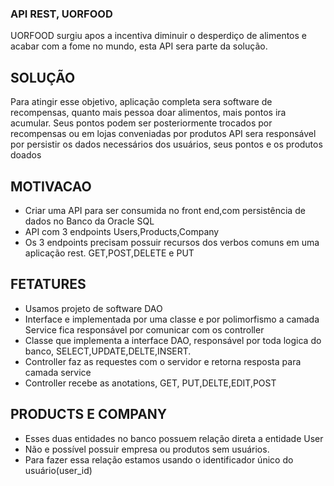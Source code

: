 ### API REST, UORFOOD
UORFOOD surgiu apos a incentiva diminuir o desperdiço de alimentos e acabar com a fome no mundo, esta API sera parte da solução.

## SOLUÇÃO
Para atingir esse objetivo, aplicação completa sera software de recompensas, quanto mais pessoa doar alimentos, mais pontos ira acumular. Seus pontos podem ser posteriormente trocados por recompensas ou em lojas conveniadas por produtos
API sera responsável por persistir os dados necessários dos usuários, seus pontos e os produtos doados

## MOTIVACAO
- Criar uma API para ser consumida no front end,com persistência de dados no Banco da Oracle SQL
- API com 3 endpoints  Users,Products,Company
- Os 3 endpoints precisam  possuir recursos dos verbos comuns em uma aplicação rest. GET,POST,DELETE e PUT

## FETATURES
- Usamos projeto de software DAO
- Interface e implementada  por uma classe e por polimorfismo a camada Service fica responsável por comunicar com os controller
- Classe que implementa a interface DAO, responsável por toda logica do banco, SELECT,UPDATE,DELTE,INSERT.
- Controller faz as requestes com o servidor e retorna resposta para camada service
- Controller recebe as anotations, GET, PUT,DELTE,EDIT,POST

## PRODUCTS E COMPANY
- Esses duas entidades no banco possuem relação direta a entidade User
- Não e possível possuir empresa ou produtos sem usuários.
- Para fazer essa relação estamos usando o identificador único do usuário(user_id)







